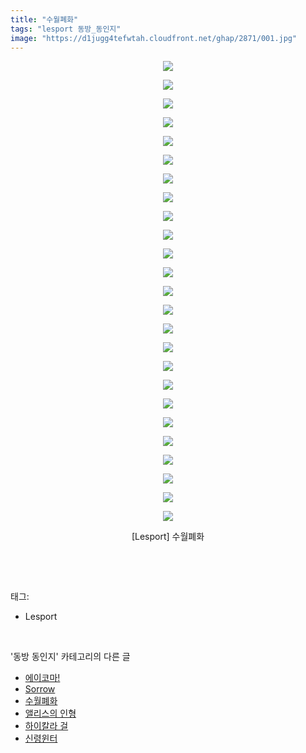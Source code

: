 ```yaml
---
title: "수월폐화"
tags: "lesport 동방_동인지"
image: "https://d1jugg4tefwtah.cloudfront.net/ghap/2871/001.jpg"
---
```

<div class="article">
<p style="text-align: center; clear: none; float: none;"><img src="{{ site.imgserver11 }}/ghap/2871/001.jpg"/></p>
<p style="text-align: center; clear: none; float: none;"><img src="{{ site.imgserver11 }}/ghap/2871/002.jpg"/></p>
<p style="text-align: center; clear: none; float: none;"><img src="{{ site.imgserver11 }}/ghap/2871/003.jpg"/></p>
<p style="text-align: center; clear: none; float: none;"><img src="{{ site.imgserver11 }}/ghap/2871/004.jpg"/></p>
<p style="text-align: center; clear: none; float: none;"><img src="{{ site.imgserver11 }}/ghap/2871/005.jpg"/></p>
<p style="text-align: center; clear: none; float: none;"><img src="{{ site.imgserver11 }}/ghap/2871/006.jpg"/></p>
<p style="text-align: center; clear: none; float: none;"><img src="{{ site.imgserver11 }}/ghap/2871/007.jpg"/></p>
<p style="text-align: center; clear: none; float: none;"><img src="{{ site.imgserver11 }}/ghap/2871/008.jpg"/></p>
<p style="text-align: center; clear: none; float: none;"><img src="{{ site.imgserver11 }}/ghap/2871/009.jpg"/></p>
<p style="text-align: center; clear: none; float: none;"><img src="{{ site.imgserver11 }}/ghap/2871/010.jpg"/></p>
<p style="text-align: center; clear: none; float: none;"><img src="{{ site.imgserver11 }}/ghap/2871/011.jpg"/></p>
<p style="text-align: center; clear: none; float: none;"><img src="{{ site.imgserver11 }}/ghap/2871/012.jpg"/></p>
<p style="text-align: center; clear: none; float: none;"><img src="{{ site.imgserver11 }}/ghap/2871/013.jpg"/></p>
<p style="text-align: center; clear: none; float: none;"><img src="{{ site.imgserver11 }}/ghap/2871/014.jpg"/></p>
<p style="text-align: center; clear: none; float: none;"><img src="{{ site.imgserver11 }}/ghap/2871/015.jpg"/></p>
<p style="text-align: center; clear: none; float: none;"><img src="{{ site.imgserver11 }}/ghap/2871/016.jpg"/></p>
<p style="text-align: center; clear: none; float: none;"><img src="{{ site.imgserver11 }}/ghap/2871/017.jpg"/></p>
<p style="text-align: center; clear: none; float: none;"><img src="{{ site.imgserver11 }}/ghap/2871/018.jpg"/></p>
<p style="text-align: center; clear: none; float: none;"><img src="{{ site.imgserver11 }}/ghap/2871/019.jpg"/></p>
<p style="text-align: center; clear: none; float: none;"><img src="{{ site.imgserver11 }}/ghap/2871/020.jpg"/></p>
<p style="text-align: center; clear: none; float: none;"><img src="{{ site.imgserver11 }}/ghap/2871/021.jpg"/></p>
<p style="text-align: center; clear: none; float: none;"><img src="{{ site.imgserver11 }}/ghap/2871/022.jpg"/></p>
<p style="text-align: center; clear: none; float: none;"><img src="{{ site.imgserver11 }}/ghap/2871/023.jpg"/></p>
<p style="text-align: center; clear: none; float: none;"><img src="{{ site.imgserver11 }}/ghap/2871/024.jpg"/></p>
<p style="text-align: center; clear: none; float: none;"><img src="{{ site.imgserver11 }}/ghap/2871/025.jpg"/></p>
<p style="text-align: center; clear: none; float: none;">[Lesport] 수월폐화</p>
<p><br/></p>
</div><br/>
<div class="tagTrail">
<p>태그: </p>
<ul>
<li>Lesport</li>
</ul>
</div><br/>
<div class="another">
<p>'동방 동인지' 카테고리의 다른 글</p>
<ul>
<li><a href="/ghap_2873">에이코마!</a></li>
<li><a href="/ghap_2872">Sorrow</a></li>
<li><a href="/ghap_2871">수월폐화</a></li>
<li><a href="/ghap_2870">앨리스의 인형</a></li>
<li><a href="/ghap_2869">하이칼라 걸</a></li>
<li><a href="/ghap_2868">신령윈터</a></li>
</ul>
</div><br/>
<div class="cb_module cb_fluid">
<div class="cb_wrt cb_profile">
</div><!-- commentList close -->
</div><br/>
